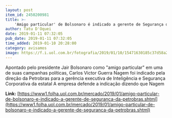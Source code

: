 ```yaml
---
layout: post
item_id: 2450200981
title: >-
    'Amigo particular' de Bolsonaro é indicado a gerente de Segurança da Petrobras
author: Tatu D'Oquei
date: 2019-01-11 07:32:05
pub_date: 2019-01-11 07:32:05
time_added: 2019-01-10 20:28:00
category: avisamos
image: https://f.i.uol.com.br/fotografia/2019/01/10/15471630185c37d58a271fd_1547163018_3x2_rt.jpg
---
```


Apontado pelo presidente Jair Bolsonaro como "amigo particular" em uma de suas campanhas políticas, Carlos Victor Guerra Nagem foi indicado pela direção da Petrobras para a gerência executiva de Inteligência e Segurança Corporativa da estatal A empresa defende a indicação dizendo que Nagem 

**Link:** [https://www1.folha.uol.com.br/mercado/2019/01/amigo-particular-de-bolsonaro-e-indicado-a-gerente-de-seguranca-da-petrobras.shtml](https://www1.folha.uol.com.br/mercado/2019/01/amigo-particular-de-bolsonaro-e-indicado-a-gerente-de-seguranca-da-petrobras.shtml)


